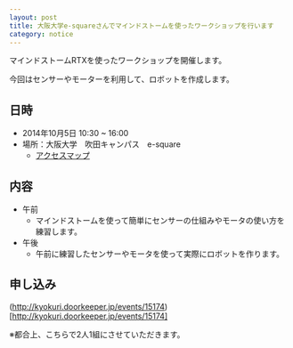 ```yaml
---
layout: post
title: 大阪大学e-squareさんでマインドストームを使ったワークショップを行います
category: notice
---
```


マインドストームRTXを使ったワークショップを開催します。

今回はセンサーやモーターを利用して、ロボットを作成します。

## 日時

- 2014年10月5日 10:30 ~ 16:00
- 場所：大阪大学　吹田キャンパス　e-square
    - [アクセスマップ](http://e2handai.jp/access)

## 内容

- 午前
    - マインドストームを使って簡単にセンサーの仕組みやモータの使い方を練習します。
- 午後
    - 午前に練習したセンサーやモータを使って実際にロボットを作ります。

## 申し込み

(http://kyokuri.doorkeeper.jp/events/15174)[http://kyokuri.doorkeeper.jp/events/15174]

※都合上、こちらで2人1組にさせていただきます。

